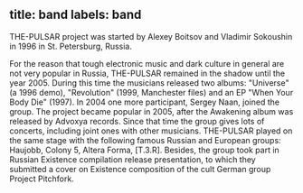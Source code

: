 title: band
labels: band
---
THE-PULSAR project was started by Alexey Boitsov and Vladimir Sokoushin in 1996
in St. Petersburg, Russia.

For the reason that tough electronic music and dark culture in general are not
very popular in Russia, THE-PULSAR remained in the shadow until the year 2005.
During this time the musicians released two albums: "Universe" (a 1996 demo),
"Revolution" (1999, Manchester files) and an EP "When Your Body Die" (1997).  In
2004 one more participant, Sergey Naan, joined the group.  The project became
popular in 2005, after the Awakening album was released by Advoxya records.
Since that time the group gives lots of concerts, including joint ones with
other musicians.  THE-PULSAR played on the same stage with the following famous
Russian and European groups: Haujobb, Colony 5, Altera Forma, [T.3.R].  Besides,
the group took part in Russian Existence compilation release presentation, to
which they submitted a cover on Existence composition of the cult German group
Project Pitchfork.
